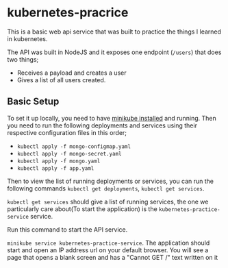 # kubernetes-pracrice
This is a basic web api service that was built to practice the things I learned in kubernetes.

The API was built in NodeJS and it exposes one endpoint (`/users`) that does two things;
- Receives a payload and creates a user
- Gives a list of all users created.

## Basic Setup
To set it up locally, you need to have [minikube installed](https://minikube.sigs.k8s.io/docs/start/) and running.
Then you need to run the following deployments and services using their respective configuration files in this order;

- `kubectl apply -f mongo-configmap.yaml`
- `kubectl apply -f mongo-secret.yaml`
- `kubectl apply -f mongo.yaml`
- `kubectl apply -f app.yaml`

Then to view the list of running deployments or services, you can run the following commands `kubectl get deployments`, `kubectl get services`.

`kubectl get services` should give a list of running services, the one we particularly care about(To start the application) is the `kubernetes-practice-service` service.

Run this command to start the API service. 

`minikube service kubernetes-practice-service`. The application should start and open an IP address url on your default browser.
You will see a page that opens a blank screen and has a "Cannot GET /" text written on it
